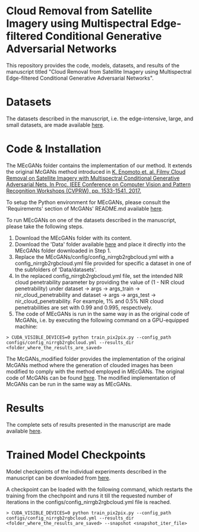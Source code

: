 # Cloud Removal from Satellite Imagery using Multispectral Edge-filtered Conditional Generative Adversarial Networks

This repository provides the code, models, datasets, and results of the manuscript titled "Cloud Removal from Satellite Imagery using Multispectral Edge-filtered Conditional Generative Adversarial Networks".

# Datasets

The datasets described in the manuscript, i.e. the edge-intensive, large, and small datasets, are made available <a href="">here</a>.

# Code & Installation

The MEcGANs folder contains the implementation of our method. It extends the original McGANs method introduced in <a href="https://arxiv.org/abs/1710.04835">K. Enomoto et. al. Filmy Cloud Removal on Satellite Imagery with Multispectral Conditional Generative Adversarial Nets. In Proc. IEEE Conference on Computer Vision and Pattern Recognition Workshops (CVPRW), pp. 1533-1541, 2017.</a>

To setup the Python environment for MEcGANs, please consult the 'Requirements' section of McGANs' README.md available [here](https://github.com/enomotokenji/mcgan-cvprw2017-chainer).

To run MEcGANs on one of the datasets described in the manuscript, please take the following steps.

1. Download the MEcGANs folder with its content.
2. Download the 'Data' folder available [here]() and place it directly into the MEcGANs folder downloaded in Step 1.
3. Replace the MEcGANs/config/config_nirrgb2rgbcloud.yml with a config_nirrgb2rgbcloud.yml file provided for specific a dataset in one of the subfolders of 'Data/datasets'.
4. In the replaced config_nirrgb2rgbcloud.yml file, set the intended NIR cloud penetrability parameter by providing the value of (1 - NIR cloud penetrability) under dataset -> args -> args_train -> nir_cloud_penetrability and dataset -> args -> args_test -> nir_cloud_penetrability. For example, 1% and 0.5% NIR cloud penetrabilities are set with 0.99 and 0.995, respectively.
5. The code of MEcGANs is run in the same way in as the original code of McGANs, i.e. by executing the following command on a GPU-equipped machine:
```
> CUDA_VISIBLE_DEVICES=0 python train_pix2pix.py --config_path configs/config_nirrgb2rgbcloud.yml --results_dir <folder_where_the_results_are_saved>
```

The McGANs_modified folder provides the implementation of the original McGANs method where the generation of clouded images has been modified to comply with the method employed in MEcGANs. The original code of McGANs can be found <a href="https://github.com/enomotokenji/mcgan-cvprw2017-chainer">here</a>. The modified implementation of McGANs can be run in the same way as MEcGANs.

# Results

The complete sets of results presented in the manuscript are made available <a href="">here</a>.

# Trained Model Checkpoints

Model checkpoints of the individual experiments described in the manuscript can be downloaded from [here](). 

A checkpoint can be loaded with the following command, which restarts the training from the chechpoint and runs it till the requested number of iterations in the configs/config_nirrgb2rgbcloud.yml file is reached.

```
> CUDA_VISIBLE_DEVICES=0 python train_pix2pix.py --config_path configs/config_nirrgb2rgbcloud.yml --results_dir <folder_where_the_results_are_saved> --snapshot <snapshot_iter_file>
```
